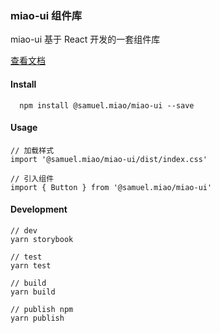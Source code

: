 ### miao-ui 组件库

miao-ui 基于 React 开发的一套组件库

[查看文档](https://goldeli.github.io/miao-ui)

#### Install
```
  npm install @samuel.miao/miao-ui --save
```

#### Usage
```
// 加载样式
import '@samuel.miao/miao-ui/dist/index.css'

// 引入组件
import { Button } from '@samuel.miao/miao-ui'
```

#### Development

```
// dev
yarn storybook

// test
yarn test

// build 
yarn build

// publish npm
yarn publish
```
